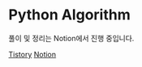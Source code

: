 # Python Algorithm

풀이 및 정리는 Notion에서 진행 중입니다.

[Tistory](https://gracekim-devstory.tistory.com/)
[Notion](https://gracekim-space.notion.site/Algorithm-81cfd8236ab5497e968fe36e1dc613ff?pvs=4)

